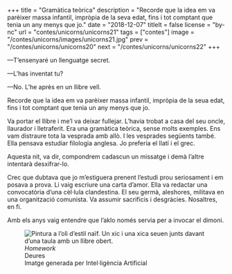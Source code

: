 +++
title = "Gramàtica teòrica"
description = "Recorde que la idea em va parèixer massa infantil, impròpia de la seva edat, fins i tot comptant que tenia un any menys que jo."
date = "2018-12-07"
titleIt = false
license = "by-nc"
url = "contes/unicorns/unicorns21"
tags = ["contes"]
image = "/contes/unicorns/images/unicorns21.jpg"
prev = "/contes/unicorns/unicorns20"
next = "/contes/unicorns/unicorns22"
+++

—T’ensenyaré un llenguatge secret.

—L’has inventat tu?

—No. L’he après en un llibre vell.

Recorde que la idea em va parèixer massa infantil, impròpia de la seua edat, fins i tot comptant que tenia un any menys que jo.

Va portar el llibre i me’l va deixar fullejar. L’havia trobat a casa del seu oncle, llaurador i lletraferit. Era una gramàtica teòrica, sense molts exemples. Ens vam distraure tota la vesprada amb allò. I les vesprades següents també. Ella pensava estudiar filologia anglesa. Jo preferia el llatí i el grec.

Aquesta nit, va dir, compondrem cadascun un missatge i demà l’altre intentarà desxifrar-lo.

Crec que dubtava que jo m’estiguera prenent l’estudi prou seriosament i em posava a prova. Li vaig escriure una carta d’amor. Ella va redactar una convocatòria d’una cèl·lula clandestina. El seu germà, aleshores, militava en una organització comunista. Va assumir sacrificis i desgràcies. Nosaltres, en fi.

Amb els anys vaig entendre que l’aklo només servia per a invocar el dimoni.

<figure class="illustration"><img src="/contes/unicorns/images/unicorns21.jpg" alt="Pintura a l’oli d’estil naïf. Un xic i una xica seuen junts davant d’una taula amb un llibre obert."><figcaption><em>Homework</em><br>Deures<br><span class="ai-disclaimer">Imatge generada per Intel·ligència Artificial</span></figcaption></figure>

